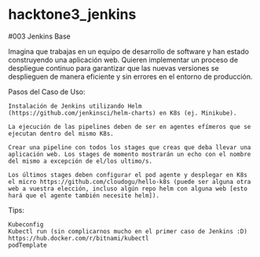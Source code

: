 # hacktone3_jenkins
#003 Jenkins Base
 
Imagina que trabajas en un equipo de desarrollo de software y han estado construyendo una aplicación web. Quieren implementar un proceso de despliegue continuo para garantizar que las nuevas versiones se desplieguen de manera eficiente y sin errores en el entorno de producción.
 
Pasos del Caso de Uso:
```
Instalación de Jenkins utilizando Helm (https://github.com/jenkinsci/helm-charts) en K8s (ej. Minikube).

La ejecución de las pipelines deben de ser en agentes efímeros que se ejecutan dentro del mismo K8s.

Crear una pipeline con todos los stages que creas que deba llevar una aplicación web. Los stages de momento mostrarán un echo con el nombre del mismo a excepción de el/los ultimo/s.

Los últimos stages deben configurar el pod agente y desplegar en K8s el micro https://github.com/cloudogu/hello-k8s (puede ser alguna otra web a vuestra elección, incluso algún repo helm con alguna web [esto hará que el agente también necesite helm]).
 ```
Tips:
```
Kubeconfig
Kubectl run (sin complicarnos mucho en el primer caso de Jenkins :D)
https://hub.docker.com/r/bitnami/kubectl
podTemplate
```
